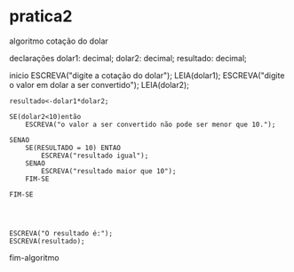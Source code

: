 # pratica2

algoritmo cotação do dolar


declarações
	dolar1: decimal;
	dolar2: decimal;
	resultado: decimal;

inicio
	ESCREVA("digite a cotação do dolar");
	LEIA(dolar1);
	ESCREVA("digite o valor em dolar  a ser convertido");
	LEIA(dolar2);
	
	resultado<-dolar1*dolar2;

	SE(dolar2<10)então
		ESCREVA("o valor a ser convertido não pode ser menor que 10.");
		
	SENAO
		SE(RESULTADO = 10) ENTAO
			ESCREVA("resultado igual");
		SENAO
			ESCREVA("resultado maior que 10");
		FIM-SE
		
	FIM-SE

	
	
	
	ESCREVA("O resultado é:");
	ESCREVA(resultado);

fim-algoritmo
